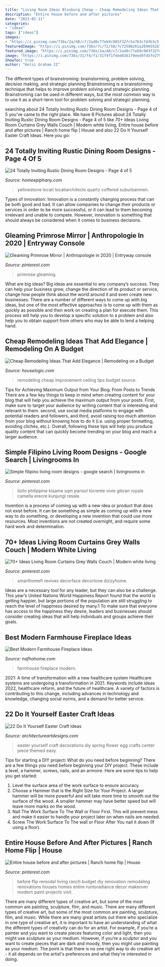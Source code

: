 ```yaml
---
title: "Living Room Ideas Bloxburg Cheap ~ Cheap Remodeling Ideas That Add Elegance"
description: "Entire house before and after pictures"
date: "2023-02-11"
categories:
- "ideas"
tags: ["ideas"]
images:
- "https://i.pinimg.com/736x/2a/d8/c7/2ad8c77eb9c903f32fc5a763cf43b3c5.jpg"
featuredImage: "https://i.pinimg.com/736x/7c/72/58/7c72580261a2699552b787ac3078ca9d.jpg"
featured_image: "https://i.pinimg.com/736x/2a/d8/c7/2ad8c77eb9c903f32fc5a763cf43b3c5.jpg"
image: "https://i.pinimg.com/736x/31/f4/f1/31f4f1fded8361f9eed9f45fe275ed0a.jpg"
ShowToc: true
author: "Kelsi Graham II"
---
```



The different types of brainstroming: brainstorming, problem solving, decision making, and strategic planning
Brainstroming is a brainstorming technique that helps to improve problem solving and strategic planning. Brainstroming can be used in different ways, but the most common way is to use it as a short-term tool for problem solving and strategic planning.

	

		
searching about 24 Totally Inviting Rustic Dining Room Designs - Page 4 of 5 you've came to the right place. We have 8 Pictures about 24 Totally Inviting Rustic Dining Room Designs - Page 4 of 5 like 70+ Ideas Living Room Curtains Grey Walls Couch | Modern white living, Entire house before and after pictures | Ranch home flip | House and also 22 Do It Yourself Easter Craft Ideas. Here you go:
		
    
## 24 Totally Inviting Rustic Dining Room Designs - Page 4 Of 5

<img loading=lazy src="https://homeepiphany.com/wp-content/uploads/2015/05/24-Totally-Inviting-Rustic-Dining-Room-Designs-18.jpg" onerror="this.onerror=null;this.src='https://tse3.mm.bing.net/th?id=OIP.dyU7VcJg_2Ug4qvMW5t3NQHaF7&amp;pid=15.1';" alt="24 Totally Inviting Rustic Dining Room Designs - Page 4 of 5">

_Source: homeepiphany.com_

>yellowstone locati locatiarchitects quartz coffered suburbanmen. 

	

Types of innovation:
Innovation is a constantly changing process that can be both good and bad. It can allow companies to change their products or services in order to be more successful, or it can lead to them becoming irrelevant and unable to compete. However, innovation is something that should always be considered when it comes to business decisions.

    
## Gleaming Primrose Mirror | Anthropologie In 2020 | Entryway Console

<img loading=lazy src="https://i.pinimg.com/736x/35/fa/f0/35faf05db0f6f252f5a7c0cf0c212f4d.jpg" onerror="this.onerror=null;this.src='https://tse4.mm.bing.net/th?id=OIP.ICSvPPCU6bsh5Wt9Kv3bkQHaLA&amp;pid=15.1';" alt="Gleaming Primrose Mirror | Anthropologie in 2020 | Entryway console">

_Source: pinterest.com_

>primrose gleaming. 

	

What are big ideas?
Big ideas are essential to any company’s success. They can help your business grow, change the direction of its product or service, change how people think about the world around it and even create new businesses. There are a number of different ways to come up with big ideas, but one of the most effective approaches is to come up with them as quickly as possible and then work on creating a plan for execute them. This process will help you to develop a specific solution to a problem and also help you to obtain support from others who may be able to lend a helping hand.

    
## Cheap Remodeling Ideas That Add Elegance | Remodeling On A Budget

<img loading=lazy src="https://www.houselogic.com/wp-content/uploads/2012/11/cheap-remodeling-ideas-ceiling-medallion-standard_63969067c16a15b9153443494fcde77f-1.jpg" onerror="this.onerror=null;this.src='https://tse2.mm.bing.net/th?id=OIP.Y5aQZ8FqFbkVNENJT83nfwHaE8&amp;pid=15.1';" alt="Cheap Remodeling Ideas That Add Elegance | Remodeling on a Budget">

_Source: houselogic.com_

>remodeling cheap improvement ceiling tips budget source. 

	

Tips for Achieving Maximum Output from Your Blog: From Posts to Trends
There are a few key things to keep in mind when creating content for your blog that will help you achieve the maximum output from your posts. First, make sure to target your audience by writing content that is interesting and relevant to them. second, use social media platforms to engage with potential readers and followers, and third, avoid raising too much attention from your blog without knowing how to do it (i.e. using proper formatting, avoiding clichés, etc.). Overall, following these tips will help you produce quality content that can quickly become trending on your blog and reach a larger audience.

    
## Simple Filipino Living Room Designs - Google Search | Livingrooms In

<img loading=lazy src="https://i.pinimg.com/736x/7c/72/58/7c72580261a2699552b787ac3078ca9d.jpg" onerror="this.onerror=null;this.src='https://tse4.mm.bing.net/th?id=OIP.OWpulf8pYuUZw_10d38mVgHaJ4&amp;pid=15.1';" alt="Simple filipino living room designs - google search | livingrooms in">

_Source: pinterest.com_

>iloilo philippine kisame sqm pansol torrente vivie gibran royale camella erecre kunjungi resale. 

	

Invention is a process of coming up with a new idea or product that does not exist before. It can be something as simple as coming up with a new way to do something, or developing a new invention that could use more resources. Most inventions are not created overnight, and require some hard work and determination.

    
## 70+ Ideas Living Room Curtains Grey Walls Couch | Modern White Living

<img loading=lazy src="https://i.pinimg.com/736x/31/f4/f1/31f4f1fded8361f9eed9f45fe275ed0a.jpg" onerror="this.onerror=null;this.src='https://tse2.mm.bing.net/th?id=OIP.R0CMeYkMuqyrmDPQ7F4wzAAAAA&amp;pid=15.1';" alt="70+ Ideas Living Room Curtains Grey Walls Couch | Modern white living">

_Source: pinterest.com_

>smarthomefi revives decorface decortone dizzyhome. 

	

Ideas are a necessary tool for any leader, but they can also be a challenge. This year’s United Nations World Happiness Report found that the world is getting happier, but large portions of the population are still struggling to reach the level of happiness desired by many.1 To make sure that everyone has access to the happiness they desire, leaders and businesses should consider creating ideas that will help individuals and groups achieve their goals.

    
## Best Modern Farmhouse Fireplace Ideas

<img loading=lazy src="http://nafhahome.com/wp-content/uploads/2018/10/Best-Modern-Farmhouse-Fireplace-Ideas-5.jpg" onerror="this.onerror=null;this.src='https://tse2.mm.bing.net/th?id=OIP.ARdlAZysb5aypSJ5zJQUmAHaJ4&amp;pid=15.1';" alt="Best Modern Farmhouse Fireplace Ideas">

_Source: nafhahome.com_

>farmhouse fireplace modern. 

	

2021: A time of transformation with a new healthcare system
Healthcare systems are undergoing a transformation in 2021. Keywords include ideas 2022, healthcare reform, and the future of healthcare. A variety of factors is contributing to this change, including advances in technology and knowledge, changing social norms, and a demand for better service.

    
## 22 Do It Yourself Easter Craft Ideas

<img loading=lazy src="http://www.architectureartdesigns.com/wp-content/uploads/2013/03/Easy-Easter-DIY-Crafts-Egg-Center-Piece-How-To.jpg" onerror="this.onerror=null;this.src='https://tse4.mm.bing.net/th?id=OIP.3OCKz07_gTnaUzxNzhmjwgHaTv&amp;pid=15.1';" alt="22 Do It Yourself Easter Craft Ideas">

_Source: architectureartdesigns.com_

>easter yourself craft decorations diy spring flower egg crafts center piece themed easy. 

	

Tips for starting a DIY project: What do you need before beginning?
There are a few things you need before beginning your DIY project. These include a level, a hammer, screws, nails, and an armoire. Here are some tips to help you get started:
1. Level the surface area of the work surface to ensure accuracy.
2. Choose a Hammer that is the Right Size for Your Project. A larger hammer will be more powerful and will take more time to smooth out the surface of the wood. A smaller hammer may have better speed but will leave more marks on the wood.
3. Nail The Work Surface To The Wall or Floor First. This will prevent mess and make it easier to handle your project later on when nails are needed.
4. Screw The Work Surface To The wall or Floor After You nail it down (If using a floor).

    
## Entire House Before And After Pictures | Ranch Home Flip | House

<img loading=lazy src="https://i.pinimg.com/736x/2a/d8/c7/2ad8c77eb9c903f32fc5a763cf43b3c5.jpg" onerror="this.onerror=null;this.src='https://tse2.mm.bing.net/th?id=OIP.-eyhhYcFe7mHtDOuXHiA-wHaJ3&amp;pid=15.1';" alt="Entire house before and after pictures | Ranch home flip | House">

_Source: pinterest.com_

>before flip remodel living ranch budget diy renovation remodeling renovations houses homes entire runtoradiance decor makeover modern paint projects visit. 

	

There are many different types of creative art, but some of the most common are painting, sculpture, film, and music.
There are many different types of creative art, but some of the most common are painting, sculpture, film, and music. While there are many great artists out there who specialize in one type of creative art, it is important to have an understanding of what the different types of creativity can do for an artist. For example, if you’re a painter and you want to create pieces featuring color and light, then you might use sculpture as your medium. However, if you’re a sculptor and you want to create pieces that are dark and moody, then you might use painting as your medium. The point is that there is no one right way to do creative art - it all depends on the artist's preferences and what they're interested in doing.

